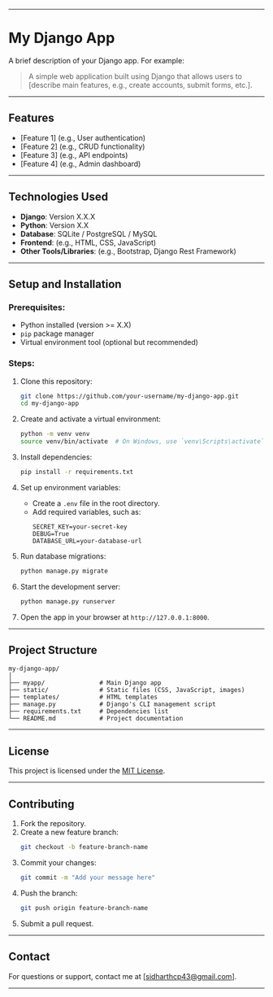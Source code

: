 

---

# **My Django App**

A brief description of your Django app. For example:  
> A simple web application built using Django that allows users to [describe main features, e.g., create accounts, submit forms, etc.].

---

## **Features**
- [Feature 1] (e.g., User authentication)
- [Feature 2] (e.g., CRUD functionality)
- [Feature 3] (e.g., API endpoints)
- [Feature 4] (e.g., Admin dashboard)

---

## **Technologies Used**
- **Django**: Version X.X.X
- **Python**: Version X.X
- **Database**: SQLite / PostgreSQL / MySQL
- **Frontend**: (e.g., HTML, CSS, JavaScript)
- **Other Tools/Libraries**: (e.g., Bootstrap, Django Rest Framework)

---

## **Setup and Installation**

### Prerequisites:
- Python installed (version >= X.X)
- `pip` package manager
- Virtual environment tool (optional but recommended)

### Steps:
1. Clone this repository:
   ```bash
   git clone https://github.com/your-username/my-django-app.git
   cd my-django-app
   ```

2. Create and activate a virtual environment:
   ```bash
   python -m venv venv
   source venv/bin/activate  # On Windows, use `venv\Scripts\activate`
   ```

3. Install dependencies:
   ```bash
   pip install -r requirements.txt
   ```

4. Set up environment variables:
   - Create a `.env` file in the root directory.
   - Add required variables, such as:
     ```
     SECRET_KEY=your-secret-key
     DEBUG=True
     DATABASE_URL=your-database-url
     ```

5. Run database migrations:
   ```bash
   python manage.py migrate
   ```

6. Start the development server:
   ```bash
   python manage.py runserver
   ```

7. Open the app in your browser at `http://127.0.0.1:8000`.

---

## **Project Structure**
```
my-django-app/
│
├── myapp/               # Main Django app
├── static/              # Static files (CSS, JavaScript, images)
├── templates/           # HTML templates
├── manage.py            # Django's CLI management script
├── requirements.txt     # Dependencies list
└── README.md            # Project documentation
```

---

## **License**
This project is licensed under the [MIT License](https://opensource.org/licenses/MIT).

---

## **Contributing**
1. Fork the repository.
2. Create a new feature branch:
   ```bash
   git checkout -b feature-branch-name
   ```
3. Commit your changes:
   ```bash
   git commit -m "Add your message here"
   ```
4. Push the branch:
   ```bash
   git push origin feature-branch-name
   ```
5. Submit a pull request.

---

## **Contact**
For questions or support, contact me at [sidharthcp43@gmail.com].  

---
